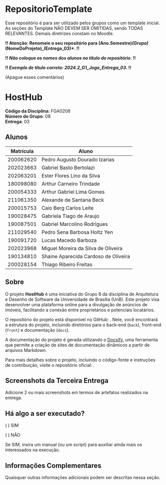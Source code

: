# RepositorioTemplate
Esse repositório é para ser utilizado pelos grupos como um template inicial.
As seções do Template NÃO DEVEM SER OMITIDAS, sendo TODAS RELEVANTES.
Demais diretrizes constam no Moodle.

**!! Atenção: Renomeie o seu repositório para (Ano.Semestre)_(Grupo)_(NomeDoProjeto)_(Entrega_03)*. !!** 

**!! *Não coloque os nomes dos alunos no título do repositório*. !!**

**!! *Exemplo de título correto: 2024.2_G1_Jogo_Entrega_03*. !!** 
 
 (Apague esses comentários)

# HostHub

**Código da Disciplina**: FGA0208<br>
**Número do Grupo**: 08<br>
**Entrega**: 03<br>

## Alunos
|Matrícula | Aluno |
| -- | -- |
| 200062620  |  Pedro Augusto Dourado Izarias |
| 202023663  |  Gabriel Basto Bertolazi |
| 202063201  |  Ester Flores Lino da Silva |
| 180098080  |  Arthur Carneiro Trindade  |
| 200054333  |  Arthur Gabriel Lima Gomes  |
| 211061350  |  Alexande de Santana Beck  |
| 200015753  |  Caio Berg Carlos Leite  |
| 190028475  |  Gabriela Tiago de Araujo  |
| 190087501  |  Gabriel Marcolino Rodrigues  |
| 211029540  |  Pedro Sena Barbosa Holtz Yen  |
| 190091720 |  Lucas Macedo Barboza |
| 202023968 |  Miguel Moreira da Silva de Oliveira |
| 190134810 |  Shaine Aparecida Cardoso de Oliveira |
| 200028154 |  Thiago Ribeiro Freitas |
## Sobre 

O projeto **HostHub** é uma iniciativa do Grupo 8 da disciplina de Arquitetura e Desenho de Software da Universidade de Brasília (UnB). Este projeto visa desenvolver uma plataforma online para a divulgação de anúncios de imóveis, facilitando a conexão entre proprietários e potenciais locatários.

O repositório do projeto está disponível no GitHub: . Nele, você encontrará a estrutura do projeto, incluindo diretórios para o back-end (`back`), front-end (`front`) e documentação (`docs`).

A documentação do projeto é gerada utilizando o [Docsify](https://docsify.js.org/), uma ferramenta que permite a criação de sites de documentação dinâmicos a partir de arquivos Markdown.

Para mais detalhes sobre o projeto, incluindo o código-fonte e instruções de contribuição, visite o repositório oficial: . 

## Screenshots da Terceira Entrega
Adicione 2 ou mais screenshots em termos de artefatos realizados na entrega.

## Há algo a ser executado?

( ) SIM

( ) NÃO

Se SIM, insira um manual (ou um script) para auxiliar ainda mais os interessados na execução.

## Informações Complementares 
Quaisquer outras informações adicionais podem ser descritas nessa seção.
